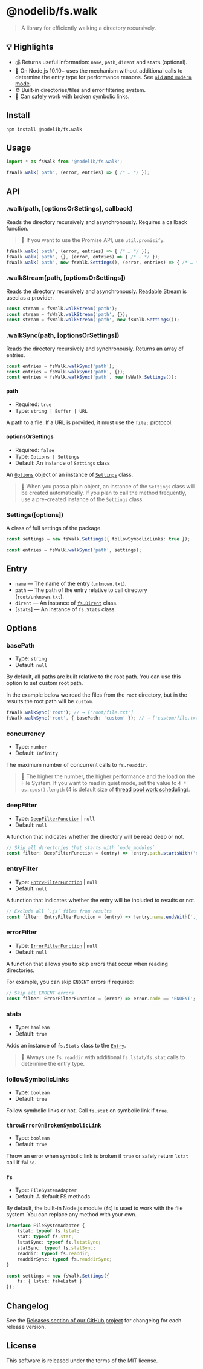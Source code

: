 # @nodelib/fs.walk

> A library for efficiently walking a directory recursively.

## :bulb: Highlights

* :moneybag: Returns useful information: `name`, `path`, `dirent` and `stats` (optional).
* :rocket: On Node.js 10.10+ uses the mechanism without additional calls to determine the entry type for performance reasons. See [`old` and `modern` mode](https://github.com/nodelib/nodelib/blob/master/packages/fs/fs.scandir/README.md#old-and-modern-mode).
* :gear: Built-in directories/files and error filtering system.
* :link: Can safely work with broken symbolic links.

## Install

```console
npm install @nodelib/fs.walk
```

## Usage

```ts
import * as fsWalk from '@nodelib/fs.walk';

fsWalk.walk('path', (error, entries) => { /* … */ });
```

## API

### .walk(path, [optionsOrSettings], callback)

Reads the directory recursively and asynchronously. Requires a callback function.

> :book: If you want to use the Promise API, use `util.promisify`.

```ts
fsWalk.walk('path', (error, entries) => { /* … */ });
fsWalk.walk('path', {}, (error, entries) => { /* … */ });
fsWalk.walk('path', new fsWalk.Settings(), (error, entries) => { /* … */ });
```

### .walkStream(path, [optionsOrSettings])

Reads the directory recursively and asynchronously. [Readable Stream](https://nodejs.org/dist/latest-v12.x/docs/api/stream.html#stream_readable_streams) is used as a provider.

```ts
const stream = fsWalk.walkStream('path');
const stream = fsWalk.walkStream('path', {});
const stream = fsWalk.walkStream('path', new fsWalk.Settings());
```

### .walkSync(path, [optionsOrSettings])

Reads the directory recursively and synchronously. Returns an array of entries.

```ts
const entries = fsWalk.walkSync('path');
const entries = fsWalk.walkSync('path', {});
const entries = fsWalk.walkSync('path', new fsWalk.Settings());
```

#### path

* Required: `true`
* Type: `string | Buffer | URL`

A path to a file. If a URL is provided, it must use the `file:` protocol.

#### optionsOrSettings

* Required: `false`
* Type: `Options | Settings`
* Default: An instance of `Settings` class

An [`Options`](#options) object or an instance of [`Settings`](#settings) class.

> :book: When you pass a plain object, an instance of the `Settings` class will be created automatically. If you plan to call the method frequently, use a pre-created instance of the `Settings` class.

### Settings([options])

A class of full settings of the package.

```ts
const settings = new fsWalk.Settings({ followSymbolicLinks: true });

const entries = fsWalk.walkSync('path', settings);
```

## Entry

* `name` — The name of the entry (`unknown.txt`).
* `path` — The path of the entry relative to call directory (`root/unknown.txt`).
* `dirent` — An instance of [`fs.Dirent`](./src/types/index.ts) class.
* [`stats`] — An instance of `fs.Stats` class.

## Options

### basePath

* Type: `string`
* Default: `null`

By default, all paths are built relative to the root path. You can use this option to set custom root path.

In the example below we read the files from the `root` directory, but in the results the root path will be `custom`.

```ts
fsWalk.walkSync('root'); // → ['root/file.txt']
fsWalk.walkSync('root', { basePath: 'custom' }); // → ['custom/file.txt']
```

### concurrency

* Type: `number`
* Default: `Infinity`

The maximum number of concurrent calls to `fs.readdir`.

> :book: The higher the number, the higher performance and the load on the File System. If you want to read in quiet mode, set the value to `4 * os.cpus().length` (4 is default size of [thread pool work scheduling](http://docs.libuv.org/en/v1.x/threadpool.html#thread-pool-work-scheduling)).

### deepFilter

* Type: [`DeepFilterFunction`](./src/settings.ts) | `null`
* Default: `null`

A function that indicates whether the directory will be read deep or not.

```ts
// Skip all directories that starts with `node_modules`
const filter: DeepFilterFunction = (entry) => !entry.path.startsWith('node_modules');
```

### entryFilter

* Type: [`EntryFilterFunction`](./src/settings.ts) | `null`
* Default: `null`

A function that indicates whether the entry will be included to results or not.

```ts
// Exclude all `.js` files from results
const filter: EntryFilterFunction = (entry) => !entry.name.endsWith('.js');
```

### errorFilter

* Type: [`ErrorFilterFunction`](./src/settings.ts) | `null`
* Default: `null`

A function that allows you to skip errors that occur when reading directories.

For example, you can skip `ENOENT` errors if required:

```ts
// Skip all ENOENT errors
const filter: ErrorFilterFunction = (error) => error.code == 'ENOENT';
```

### stats

* Type: `boolean`
* Default: `true`

Adds an instance of `fs.Stats` class to the [`Entry`](#entry).

> :book: Always use `fs.readdir` with additional `fs.lstat/fs.stat` calls to determine the entry type.

### followSymbolicLinks

* Type: `boolean`
* Default: `true`

Follow symbolic links or not. Call `fs.stat` on symbolic link if `true`.

### `throwErrorOnBrokenSymbolicLink`

* Type: `boolean`
* Default: `true`

Throw an error when symbolic link is broken if `true` or safely return `lstat` call if `false`.

### `fs`

* Type: `FileSystemAdapter`
* Default: A default FS methods

By default, the built-in Node.js module (`fs`) is used to work with the file system. You can replace any method with your own.

```ts
interface FileSystemAdapter {
	lstat: typeof fs.lstat;
	stat: typeof fs.stat;
	lstatSync: typeof fs.lstatSync;
	statSync: typeof fs.statSync;
	readdir: typeof fs.readdir;
	readdirSync: typeof fs.readdirSync;
}

const settings = new fsWalk.Settings({
	fs: { lstat: fakeLstat }
});
```

## Changelog

See the [Releases section of our GitHub project](https://github.com/nodelib/nodelib/releases) for changelog for each release version.

## License

This software is released under the terms of the MIT license.
